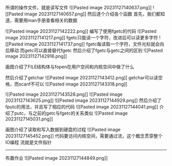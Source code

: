 所谓的操作文件，就是读写文件
![[Pasted image 20231127140637.png]]
![[Pasted image 20231127140657.png]]
然后逐个介绍各个函数
首先，我们都知道，需要用man手册查看相关的数据

![[Pasted image 20231127142222.png]]
编写了使用fgetc的代码
![[Pasted image 20231127141217.png]]
fgetc只能读一个字符，改进后可以读更多字符
![[Pasted image 20231127141737.png]]
fgetc每读取一个字符，文件光标就会向后移动
而getc可以直接替代fgetc
然后介绍了fgetc与getc之间的区别
![[Pasted image 20231127142916.png]]

画图介绍了FILE结构体与fopen在用户空间和内核空间中做了什么

然后介绍了getchar
![[Pasted image 20231127143412.png]]
getchar可以读空格，而scanf不可以
![[Pasted image 20231127143318.png]]

![[Pasted image 20231127143528.png]]
![[Pasted image 20231127143625.png]]
![[Pasted image 20231127144929.png]]
然后介绍了fputc的用法，并且写了相应的代码
![[Pasted image 20231127144041.png]]
介绍了putc，与之前的getc与fgetc的关系类似
![[Pasted image 20231127145031.png]]

画图介绍了读取和写入数据到硬盘的过程
![[Pasted image 20231127145452.png]]
代码要访问内核空间，需要通过流，这个概念贯穿整个IO编程
流就是文件指针

---
布置作业
![[Pasted image 20231127144849.png]]
